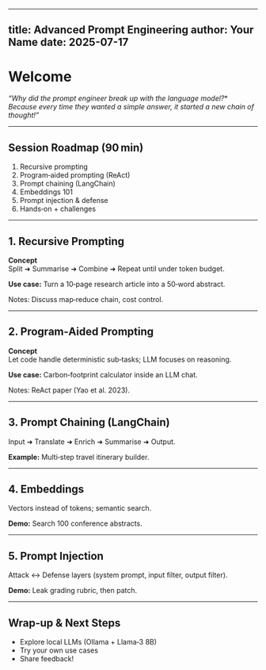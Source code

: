 
---
title: Advanced Prompt Engineering
author: Your Name
date: 2025-07-17
---

# Welcome

*“Why did the prompt engineer break up with the language model?**  
*Because every time they wanted a simple answer, it started a new chain of thought!”*

---

## Session Roadmap (90 min)

1. Recursive prompting  
2. Program‑aided prompting (ReAct)  
3. Prompt chaining (LangChain)  
4. Embeddings 101  
5. Prompt injection & defense  
6. Hands‑on + challenges

---

## 1. Recursive Prompting

**Concept**  
Split ➜ Summarise ➜ Combine ➜ Repeat until under token budget.

**Use case:** Turn a 10‑page research article into a 50‑word abstract.

Notes: Discuss map‑reduce chain, cost control.

---

## 2. Program‑Aided Prompting

**Concept**  
Let code handle deterministic sub‑tasks; LLM focuses on reasoning.

**Use case:** Carbon‑footprint calculator inside an LLM chat.

Notes: ReAct paper (Yao et al. 2023).

---

## 3. Prompt Chaining (LangChain)

Input ➜ Translate ➜ Enrich ➜ Summarise ➜ Output.

**Example:** Multi‑step travel itinerary builder.

---

## 4. Embeddings

Vectors instead of tokens; semantic search.

**Demo:** Search 100 conference abstracts.

---

## 5. Prompt Injection

Attack ↔ Defense layers (system prompt, input filter, output filter).

**Demo:** Leak grading rubric, then patch.

---

## Wrap‑up & Next Steps

* Explore local LLMs (Ollama + Llama‑3 8B)  
* Try your own use cases  
* Share feedback!

